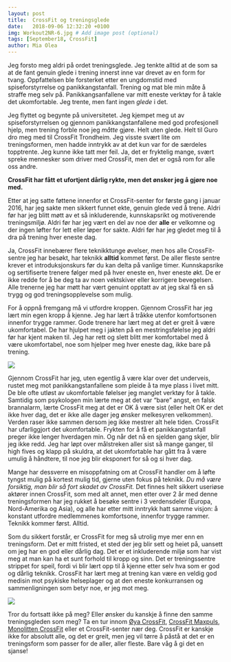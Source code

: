```yaml
---
layout: post
title:  CrossFit og treningsglede
date:   2018-09-06 12:32:20 +0100
img: Workout2NR-6.jpg # Add image post (optional)
tags: [September18, CrossFit]
author: Mia Olea 
---
```

Jeg forsto meg aldri på ordet treningsglede. Jeg tenkte alltid at de som sa at de fant genuin glede i trening innerst inne var drevet av en form for tvang. Oppfattelsen ble forsterket etter en ungdomstid med spiseforstyrrelse og panikkangstanfall. Trening og mat ble min måte å straffe meg selv på. Panikkangsanfallene var mitt eneste verktøy for å takle det ukomfortable. Jeg trente, men fant ingen *glede* i det. 

Jeg flyttet og begynte på universitetet. Jeg kjempet meg ut av spiseforstyrrelsen og gjennom panikkangstanfallene med god profesjonell hjelp, men trening forble noe jeg *måtte* gjøre. Helt uten glede. Helt til Guro dro meg med til CrossFit Trondheim. Jeg visste svært lite om treningsformen, men hadde inntrykk av at det kun var for de særdeles topptrente. Jeg kunne ikke tatt mer feil. Ja, det er fryktelig mange, svært spreke mennesker som driver med CrossFit, men det er også rom for alle oss andre. 

**CrossFit har fått et ufortjent dårlig rykte, men det ønsker jeg å gjøre noe med.**

Etter at jeg satte føttene innenfor et CrossFit-senter for første gang i januar 2016, har jeg sakte men sikkert funnet ekte, genuin glede ved å trene. Aldri før har jeg blitt møtt av et så inkluderende, kunnskapsrikt og motiverende treningsmiljø. Aldri før har jeg vært en del av noe der **alle** er velkomne og der ingen løfter for lett eller løper for sakte. Aldri før har jeg gledet meg til å dra på trening hver eneste dag. 

Ja, CrossFit innebærer flere teknikktunge øvelser, men hos alle CrossFit-sentre jeg har besøkt, har teknikk **alltid** kommet først. De aller fleste sentre krever et introduksjonskurs før du kan delta på vanlige timer. Kunnskapsrike og sertifiserte trenere følger med på hver eneste en, hver eneste økt. De er ikke redde for å be deg ta av noen vektskiver eller korrigere bevegelsen. Alle trenerne jeg har møtt har vært genuint opptatt av at jeg skal få en så trygg og god treningsopplevelse som mulig. 

For å oppnå fremgang må vi utfordre kroppen. Gjennom CrossFit har jeg lært min egen kropp å kjenne. Jeg har lært å tråkke utenfor komfortsonen innenfor trygge rammer. Gode trenere har lært meg at det er greit å være ukomfortabel. De har hjulpet meg i jakten på en mestringsfølelse jeg aldri før har kjent maken til. Jeg har rett og slett blitt mer komfortabel med å være ukomfortabel, noe som hjelper meg hver eneste dag, ikke bare på trening. 

![]({{site.baseurl}}/assets/img/snatch.jpg)

Gjennom CrossFit har jeg, uten egentlig å være klar over det underveis, rustet meg mot panikkangstanfallene som pleide å ta mye plass i livet mitt. De ble ofte utløst av ukomfortable følelser jeg manglet verktøy for å takle. Samtidig som psykologen min lærte meg at det var “bare” angst, en falsk brannalarm, lærte CrossFit meg at det er OK å være sist (eller helt OK er det ikke hver dag, det er ikke alle dager jeg ønsker melkesyren velkommen). Verden raser ikke sammen dersom jeg ikke mestrer alt hele tiden. CrossFit har ufarliggjort det ukomfortable. Frykten for å få et panikkangstanfall preger ikke lenger hverdagen min. Og når det nå en sjelden gang skjer, blir jeg ikke redd. Jeg har løpt over målstreken aller sist så mange ganger, til high fives og klapp på skuldra, at det ukomfortable har gått fra å være umulig å håndtere, til noe jeg blir eksponert for så og si hver dag. 

Mange har dessverre en misoppfatning om at CrossFit handler om å løfte tyngst mulig på kortest mulig tid, gjerne uten fokus på teknikk. *Du må være forsiktig, man blir så fort skadet av CrossFit.* Det finnes helt sikkert useriøse aktører innen CrossFit, som med alt annet, men etter over 2 år med denne treningsformen har jeg rukket å besøke sentre i 3 verdensdeler (Europa, Nord-Amerika og Asia), og alle har etter mitt inntrykk hatt samme visjon: å konstant utfordre medlemmenes komfortsone, innenfor trygge rammer. Teknikk kommer først. Alltid.

Som du sikkert forstår, er CrossFit for meg så utrolig mye mer enn en treningsform. Det er mitt fristed, et sted der jeg blir sett og heiet på, uansett om jeg har en god eller dårlig dag. Det er et inkluderende miljø som har vist meg at man kan ha et sunt forhold til kropp og sinn. Det er treningssentre strippet for speil, fordi vi blir lært opp til å kjenne etter selv hva som er god og dårlig teknikk. CrossFit har lært meg at trening kan være en veldig god medisin mot psykiske helseplager og at den eneste konkurransen og sammenligningen som betyr noe, er jeg mot meg. 

![]({{site.baseurl}}/assets/img/Workout2NR-16.jpg)

Tror du fortsatt ikke på meg? Eller ønsker du kanskje å finne den samme treningsgleden som meg? Ta en tur innom [Øya CrossFit](http://www.oyacrossfit.no/), [CrossFit Maxpuls](http://www.crossfitmaxpuls.com/), [Monolitten CrossFit](https://www.monolittencrossfit.no/) eller et CrossFit-senter nær deg. CrossFit er kanskje ikke for absolutt alle, og det er greit, men jeg vil tørre å påstå at det er en treningsform som passer for de aller, aller fleste. Bare våg å gi det en sjanse! 


